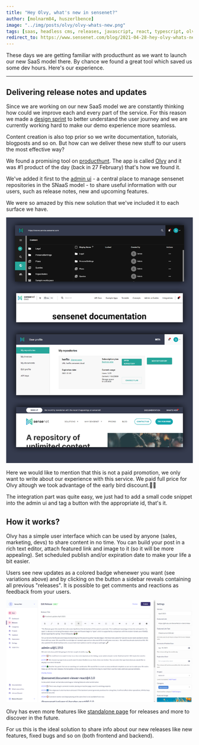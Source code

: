 ```yaml
---
title: "Hey Olvy, what's new in sensenet?"
author: [molnarm84, huszerlbence]
image: "../img/posts/olvy/olvy-whats-new.png"
tags: [saas, headless cms, releases, javascript, react, typescript, olvy]
redirect_to: https://www.sensenet.com/blog/2021-04-28-hey-olvy-whats-new
---
```


These days we are getting familiar with producthunt as we want to launch our new SaaS model there. By chance we found a great tool which saved us some dev hours. Here's our experience.

---

## Delivering release notes and updates

Since we are working on our new SaaS model we are constantly thinking how could we improve each and every part of the service. For this reason we made a [design sprint](https://www.sensenet.com/blog/2021-03-24-sncom-design-sprint) to better understand the user journey and we are currently working hard to make our demo experience more seamless.

Content creation is also top prior so we write documentation, tutorials, blogposts and so on. But how can we deliver these new stuff to our users the most effective way?

We found a promising tool on [producthunt](https://www.producthunt.com/). The app is called [Olvy](https://olvy.co/) and it was #1 product of the day (back in 27 February) that's how we found it.

We've added it first to the [admin ui](https://docs.sensenet.com/guides/getting-started) - a central place to manage sensenet repositories in the SNaaS model - to share useful information with our users, such as release notes, new and upcoming features.

We were so amazed by this new solution that we've included it to each surface we have.

<p align="center">
<img src="/img/posts/olvy/bellvariations.png" alt="olvy integration">
</p>

Here we would like to mention that this is not a paid promotion, we only want to write about our experience with this service. We paid full price for Olvy altough we took advantage of the early bird discount.🐣😊

The integration part was quite easy, we just had to add a small code snippet into the admin ui and tag a button with the appropriate id, that's it.

## How it works?

Olvy has a simple user interface which can be used by anyone (sales, marketing, devs) to share content in no time. You can build your post in a rich text editor, attach featured link and image to it (so it will be more appealing). Set scheduled publish and/or expiration date to make your life a bit easier.

Users see new updates as a colored badge whenewer you want (see variations above) and by clicking on the button a sidebar reveals containing all previous "releases". It is possible to get comments and reactions as feedback from your users.

<p align="center">
<img src="/img/posts/olvy/olvy-ui.png" alt="olvy user interface">
</p>

Olvy has even more features like [standalone page](https://sensenet.olvy.co/) for releases and more to discover in the future.

For us this is the ideal solution to share info about our new releases like new features, fixed bugs and so on (both frontend and backend).
